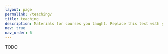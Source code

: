 ```yaml
---
layout: page
permalink: /teaching/
title: teaching
description: Materials for courses you taught. Replace this text with your description.
nav: true
nav_order: 6
---
```


TODO
